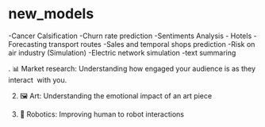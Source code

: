 # new_models
-Cancer Calsification
-Churn rate prediction
-Sentiments Analysis - Hotels
-Forecasting transport routes
-Sales and temporal shops prediction
-Risk on air industry (Simulation)
-Electric network simulation
-text summaring

. 📊 Market research: Understanding how engaged your audience is as they interact 
with you. 

2. 🖼️ Art: Understanding the emotional impact of an art piece

3. 🤖 Robotics: Improving human to robot interactions
